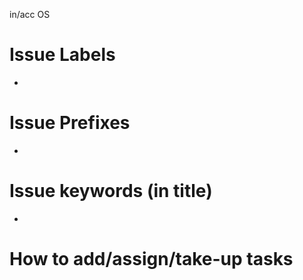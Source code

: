 in/acc OS

# Issue Labels
- 

# Issue Prefixes
- 

# Issue keywords (in title)
-

# How to add/assign/take-up tasks
